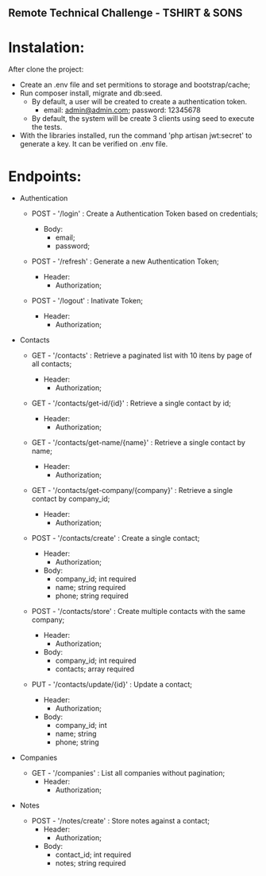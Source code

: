 ## Remote Technical Challenge - TSHIRT & SONS

# Instalation:

After clone the project:
- Create an .env file and set permitions to storage and bootstrap/cache;
- Run composer install, migrate and db:seed.
    - By default, a user will be created to create a authentication token.
        - email: admin@admin.com; password: 12345678
    - By default, the system will be create 3 clients using seed to execute the tests.
- With the libraries installed, run the command 'php artisan jwt:secret' to generate a key. It can be verified on .env file.


# Endpoints:

- Authentication
    - POST  - '/login'                          : Create a Authentication Token based on credentials;
        - Body:
            - email;
            - password;

    - POST  - '/refresh'                        : Generate a new Authentication Token;
        - Header:
            - Authorization;

    - POST  - '/logout'                         : Inativate Token;
        - Header:
            - Authorization;


- Contacts
    - GET   - '/contacts'                       : Retrieve a paginated list with 10 itens by page of all contacts;
        - Header:
            - Authorization;
        
    - GET   - '/contacts/get-id/{id}'           : Retrieve a single contact by id;
        - Header:
            - Authorization;

    - GET   - '/contacts/get-name/{name}'       : Retrieve a single contact by name;
        - Header:
            - Authorization;

    - GET   - '/contacts/get-company/{company}' : Retrieve a single contact by company_id;
        - Header:
            - Authorization;

    - POST  - '/contacts/create'                : Create a single contact; 
        - Header:
            - Authorization;
        - Body:
            - company_id;   int     required
            - name;         string  required
            - phone;        string  required

    - POST  - '/contacts/store'                 : Create multiple contacts with the same company;
        - Header:
            - Authorization;
        - Body:
            - company_id;   int     required
            - contacts;     array   required

    - PUT   - '/contacts/update/{id}'           : Update a contact;
        - Header:
            - Authorization;
        - Body:
            - company_id;   int
            - name;         string
            - phone;        string


- Companies
    - GET   - '/companies'                      : List all companies without pagination;
        - Header:
            - Authorization;

- Notes
    - POST   - '/notes/create'                  : Store notes against a contact;
        - Header:
            - Authorization;
        - Body:
            - contact_id;   int     required
            - notes;        string  required

